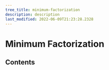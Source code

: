 ```yaml
---
tree_title: minimum-factorization
description: description
last_modified: 2022-06-09T21:23:28.2328
---
```


# Minimum Factorization

## Contents
